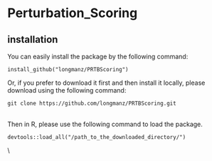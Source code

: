 # Perturbation_Scoring

## installation 
You can easily install the package by the following command:
```
install_github("longmanz/PRTBScoring")
```

Or, if you prefer to download it first and then install it locally, please download using the following command:
```
git clone https://github.com/longmanz/PRTBScoring.git
```
\
Then in R, please use the following command to load the package. 
```
devtools::load_all("/path_to_the_downloaded_directory/")
```
\
